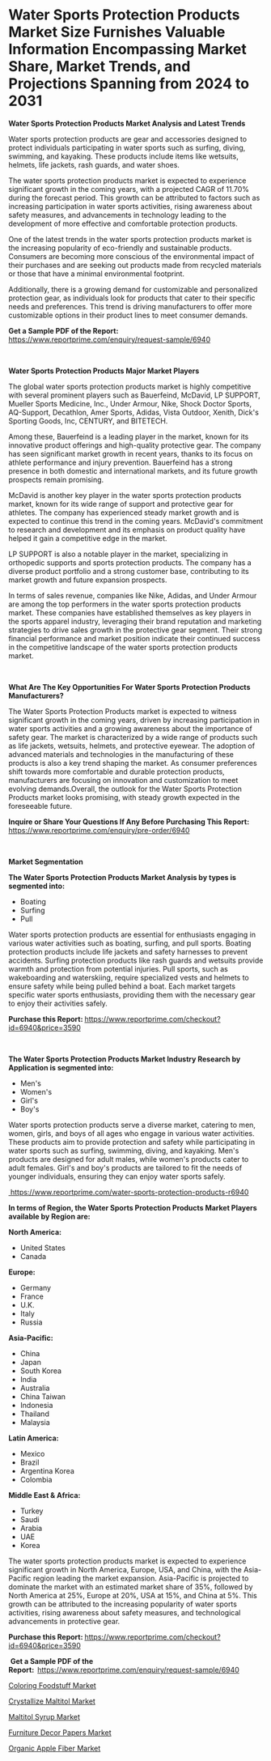 <p><h1>Water Sports Protection Products Market Size Furnishes Valuable Information Encompassing Market Share, Market Trends, and Projections Spanning from 2024 to 2031</h1></p><p><strong>Water Sports Protection Products Market Analysis and Latest Trends</strong></p>
<p><p>Water sports protection products are gear and accessories designed to protect individuals participating in water sports such as surfing, diving, swimming, and kayaking. These products include items like wetsuits, helmets, life jackets, rash guards, and water shoes.</p><p>The water sports protection products market is expected to experience significant growth in the coming years, with a projected CAGR of 11.70% during the forecast period. This growth can be attributed to factors such as increasing participation in water sports activities, rising awareness about safety measures, and advancements in technology leading to the development of more effective and comfortable protection products.</p><p>One of the latest trends in the water sports protection products market is the increasing popularity of eco-friendly and sustainable products. Consumers are becoming more conscious of the environmental impact of their purchases and are seeking out products made from recycled materials or those that have a minimal environmental footprint.</p><p>Additionally, there is a growing demand for customizable and personalized protection gear, as individuals look for products that cater to their specific needs and preferences. This trend is driving manufacturers to offer more customizable options in their product lines to meet consumer demands.</p></p>
<p><strong>Get a Sample PDF of the Report:&nbsp;</strong> <a href="https://www.reportprime.com/enquiry/request-sample/6940">https://www.reportprime.com/enquiry/request-sample/6940</a></p>
<p>&nbsp;</p>
<p><strong>Water Sports Protection Products Major Market Players</strong></p>
<p><p>The global water sports protection products market is highly competitive with several prominent players such as Bauerfeind, McDavid, LP SUPPORT, Mueller Sports Medicine, Inc., Under Armour, Nike, Shock Doctor Sports, AQ-Support, Decathlon, Amer Sports, Adidas, Vista Outdoor, Xenith, Dick's Sporting Goods, Inc, CENTURY, and BITETECH.</p><p>Among these, Bauerfeind is a leading player in the market, known for its innovative product offerings and high-quality protective gear. The company has seen significant market growth in recent years, thanks to its focus on athlete performance and injury prevention. Bauerfeind has a strong presence in both domestic and international markets, and its future growth prospects remain promising.</p><p>McDavid is another key player in the water sports protection products market, known for its wide range of support and protective gear for athletes. The company has experienced steady market growth and is expected to continue this trend in the coming years. McDavid's commitment to research and development and its emphasis on product quality have helped it gain a competitive edge in the market.</p><p>LP SUPPORT is also a notable player in the market, specializing in orthopedic supports and sports protection products. The company has a diverse product portfolio and a strong customer base, contributing to its market growth and future expansion prospects.</p><p>In terms of sales revenue, companies like Nike, Adidas, and Under Armour are among the top performers in the water sports protection products market. These companies have established themselves as key players in the sports apparel industry, leveraging their brand reputation and marketing strategies to drive sales growth in the protective gear segment. Their strong financial performance and market position indicate their continued success in the competitive landscape of the water sports protection products market.</p></p>
<p>&nbsp;</p>
<p><strong>What Are The Key Opportunities For Water Sports Protection Products Manufacturers?</strong></p>
<p><p>The Water Sports Protection Products market is expected to witness significant growth in the coming years, driven by increasing participation in water sports activities and a growing awareness about the importance of safety gear. The market is characterized by a wide range of products such as life jackets, wetsuits, helmets, and protective eyewear. The adoption of advanced materials and technologies in the manufacturing of these products is also a key trend shaping the market. As consumer preferences shift towards more comfortable and durable protection products, manufacturers are focusing on innovation and customization to meet evolving demands.Overall, the outlook for the Water Sports Protection Products market looks promising, with steady growth expected in the foreseeable future.</p></p>
<p><strong>Inquire or Share Your Questions If Any Before Purchasing This Report:</strong> <a href="https://www.reportprime.com/enquiry/pre-order/6940">https://www.reportprime.com/enquiry/pre-order/6940</a></p>
<p>&nbsp;</p>
<p><strong>Market Segmentation</strong></p>
<p><strong>The Water Sports Protection Products Market Analysis by types is segmented into:</strong></p>
<p><ul><li>Boating</li><li>Surfing</li><li>Pull</li></ul></p>
<p><p>Water sports protection products are essential for enthusiasts engaging in various water activities such as boating, surfing, and pull sports. Boating protection products include life jackets and safety harnesses to prevent accidents. Surfing protection products like rash guards and wetsuits provide warmth and protection from potential injuries. Pull sports, such as wakeboarding and waterskiing, require specialized vests and helmets to ensure safety while being pulled behind a boat. Each market targets specific water sports enthusiasts, providing them with the necessary gear to enjoy their activities safely.</p></p>
<p><strong>Purchase this Report:&nbsp;</strong><a href="https://www.reportprime.com/checkout?id=6940&price=3590">https://www.reportprime.com/checkout?id=6940&price=3590</a></p>
<p>&nbsp;</p>
<p><strong>The Water Sports Protection Products Market Industry Research by Application is segmented into:</strong></p>
<p><ul><li>Men's</li><li>Women's</li><li>Girl's</li><li>Boy's</li></ul></p>
<p><p>Water sports protection products serve a diverse market, catering to men, women, girls, and boys of all ages who engage in various water activities. These products aim to provide protection and safety while participating in water sports such as surfing, swimming, diving, and kayaking. Men's products are designed for adult males, while women's products cater to adult females. Girl's and boy's products are tailored to fit the needs of younger individuals, ensuring they can enjoy water sports safely.</p></p>
<p><a href="https://www.reportprime.com/water-sports-protection-products-r6940">&nbsp;https://www.reportprime.com/water-sports-protection-products-r6940</a></p>
<p><strong>In terms of Region, the Water Sports Protection Products Market Players available by Region are:</strong></p>
<p>
    <p> <strong> North America: </strong>
        <ul>
            <li>United States</li>
            <li>Canada</li>
        </ul>
        </p> 
    <p> <strong> Europe: </strong>
        <ul>
            <li>Germany</li>
            <li>France</li>
            <li>U.K.</li>
            <li>Italy</li>
            <li>Russia</li>
        </ul>
        </p> 
    <p> <strong> Asia-Pacific: </strong>
        <ul>
            <li>China</li>
            <li>Japan</li>
            <li>South Korea</li>
            <li>India</li>
            <li>Australia</li>
            <li>China Taiwan</li>
            <li>Indonesia</li>
            <li>Thailand</li>
            <li>Malaysia</li>
        </ul>
        </p> 
    <p> <strong> Latin America: </strong>
        <ul>
            <li>Mexico</li>
            <li>Brazil</li>
            <li>Argentina Korea</li>
            <li>Colombia</li>
        </ul>
        </p> 
    <p> <strong> Middle East & Africa: </strong>
        <ul>
            <li>Turkey</li>
            <li>Saudi</li>
            <li>Arabia</li>
            <li>UAE</li>
            <li>Korea</li>
        </ul>
    </p>
    </p>
<p><p>The water sports protection products market is expected to experience significant growth in North America, Europe, USA, and China, with the Asia-Pacific region leading the market expansion. Asia-Pacific is projected to dominate the market with an estimated market share of 35%, followed by North America at 25%, Europe at 20%, USA at 15%, and China at 5%. This growth can be attributed to the increasing popularity of water sports activities, rising awareness about safety measures, and technological advancements in protective gear.</p></p>
<p><strong>Purchase this Report: </strong><a href="https://www.reportprime.com/checkout?id=6940&price=3590">https://www.reportprime.com/checkout?id=6940&price=3590</a></p>
<p>&nbsp;<strong>Get a Sample PDF of the Report:&nbsp;&nbsp;</strong><a href="https://www.reportprime.com/enquiry/request-sample/6940">https://www.reportprime.com/enquiry/request-sample/6940</a></p>
<p><strong></strong></p>
<p><p><a href="https://github.com/mdinislamsheik/Market-Research-Report-List-1/blob/main/coloring-foodstuff-market.md">Coloring Foodstuff Market</a></p><p><a href="https://github.com/hzxpgedq27/Market-Research-Report-List-1/blob/main/crystallize-maltitol-market.md">Crystallize Maltitol Market</a></p><p><a href="https://github.com/waylose1223/Market-Research-Report-List-2/blob/main/maltitol-syrup-market.md">Maltitol Syrup Market</a></p><p><a href="https://issuu.com/reportprime-2/docs/furniture-decor-papers-market-size-_aa27b4a5ea6ec3">Furniture Decor Papers Market</a></p><p><a href="https://github.com/NorbertYates/Market-Research-Report-List-6/blob/main/organic-apple-fiber-market.md">Organic Apple Fiber Market</a></p></p>